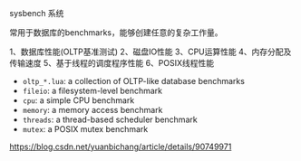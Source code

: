 



sysbench 系统

常用于数据库的benchmarks，能够创建任意的复杂工作量。



1、数据库性能(OLTP基准测试)
2、磁盘IO性能
3、CPU运算性能
4、内存分配及传输速度
5、基于线程的调度程序性能
6、POSIX线程性能



- `oltp_*.lua`: a collection of OLTP-like database benchmarks
- `fileio`: a filesystem-level benchmark
- `cpu`: a simple CPU benchmark
- `memory`: a memory access benchmark
- `threads`: a thread-based scheduler benchmark
- `mutex`: a POSIX mutex benchmark



https://blog.csdn.net/yuanbichang/article/details/90749971